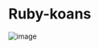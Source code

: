 # Ruby-koans

![image](https://user-images.githubusercontent.com/64045995/113044995-eaae1880-9163-11eb-8fcd-0153da8e0bff.png)
